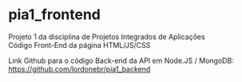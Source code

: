 # pia1_frontend
Projeto 1 da disciplina de Projetos Integrados de Aplicações  
Código Front-End da página HTML/JS/CSS

Link Github para o código Back-end da API em Node.JS / MongoDB:   
https://github.com/lordonebr/pia1_backend
